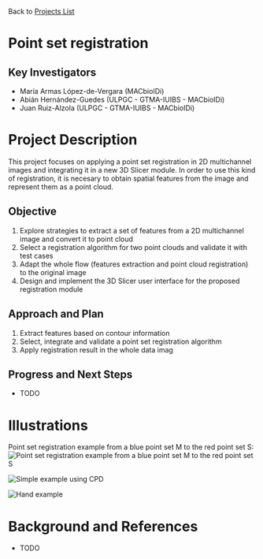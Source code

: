 Back to [Projects List](../../README.md#ProjectsList)

# Point set registration

## Key Investigators

- María Armas López-de-Vergara (MACbioIDi)
- Abián Hernández-Guedes (ULPGC - GTMA-IUIBS - MACbioIDi)
- Juan Ruiz-Alzola (ULPGC - GTMA-IUIBS - MACbioIDi)

# Project Description

This project focuses on applying a point set registration in 2D multichannel images and integrating it in a new 3D Slicer 
module. In order to use this kind of registration, it is necesary to obtain spatial features from the image and represent them
as a point cloud.

## Objective

<!-- Describe here WHAT you would like to achieve (what you will have as end result). -->

1. Explore strategies to extract a set of features from a 2D multichannel image and convert it to point cloud
1. Select a registration algorithm for two point clouds and validate it with test cases
1. Adapt the whole flow (features extraction and point cloud registration) to the original image
1. Design and implement the 3D Slicer user interface for the proposed registration module 

## Approach and Plan

<!-- Describe here HOW you would like to achieve the objectives stated above. -->

1. Extract features based on contour information 
1. Select, integrate and validate a point set registration algorithm
1. Apply registration result in the whole data imag

## Progress and Next Steps

<!-- Update this section as you make progress, describing of what you have ACTUALLY DONE. If there are specific steps that 
you could not complete then you can describe them here, too. -->

* TODO

# Illustrations

<!-- Add pictures and links to videos that demonstrate what has been accomplished.
![Description of picture](Example2.jpg)
![Some more images](Example2.jpg)
-->
Point set registration example from a blue point set M to the red point set S:
![Point set registration example from a blue point set M to the red point set S](https://upload.wikimedia.org/wikipedia/commons/b/b2/Cpd_fish_nonrigid.gif)

![Simple example using CPD](https://media.giphy.com/media/7zSQiDigIrBlTH89tO/giphy.gif)

![Hand example](https://media.giphy.com/media/3BMs85RdITDXTQ6icq/giphy.gif)

# Background and References
<!-- If you developed any software, include link to the source code repository. If possible, also add links to sample data,
and to any relevant publications. -->

* TODO
